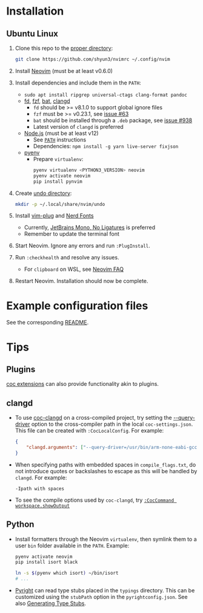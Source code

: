 # Installation

## Ubuntu Linux

1. Clone this repo to the [proper directory][nvim-config-dir]:
    ```bash
    git clone https://github.com/shyun3/nvimrc ~/.config/nvim
    ```

1. Install [Neovim][nvim-linux] (must be at least v0.6.0)

1. Install dependencies and include them in the `PATH`:
    * `sudo apt install ripgrep universal-ctags clang-format pandoc`
    * [fd][], [fzf][], [bat][], [clangd][]
        * `fd` should be >= v8.1.0 to support global ignore files
        * `fzf` must be >= v0.23.1, see [issue #63][fzf-issue-63]
        * `bat` should be installed through a `.deb` package,
          see [issue #938][bat-issue-938]
        * Latest version of `clangd` is preferred
    * [Node.js](https://nodejs.org/en/download) (must be at least v12)
        * See [`PATH`][node-install] instructions
        * Dependencies: `npm install -g yarn live-server fixjson`
    * [pyenv][]
        * Prepare `virtualenv`:
            ```bash
            pyenv virtualenv <PYTHON3_VERSION> neovim
            pyenv activate neovim
            pip install pynvim
            ```

1. Create [undo directory][nvim-undo-dir]:
    ```bash
    mkdir -p ~/.local/share/nvim/undo
    ```

1. Install [vim-plug][] and [Nerd Fonts][]
    * Currently, [JetBrains Mono, No Ligatures][jetbrains-mono] is preferred
    * Remember to update the terminal font

1. Start Neovim. Ignore any errors and run `:PlugInstall`.

1. Run `:checkhealth` and resolve any issues.
    * For `clipboard` on WSL, see [Neovim FAQ][nvim-clipboard-wsl]

1. Restart Neovim. Installation should now be complete.

# Example configuration files

See the corresponding [README](example-configs/readme.md).

# Tips

## Plugins

[coc extensions][coc-extensions] can also provide functionality akin to
plugins.

## clangd

* To use [coc-clangd](https://github.com/clangd/coc-clangd) on a
  cross-compiled project, try setting the
  [--query-driver](https://clangd.llvm.org/guides/system-headers#query-driver)
  option to the cross-compiler path in the local `coc-settings.json`. This file
  can be created with `:CocLocalConfig`. For example:
  ```json
  {
      "clangd.arguments": ["--query-driver=/usr/bin/arm-none-eabi-gcc"]
  }
  ```
* When specifying paths with embedded spaces in `compile_flags.txt`, do not
  introduce quotes or backslashes to escape as this will be handled by
  `clangd`. For example:
  ```
  -Ipath with spaces
  ```
* To see the compile options used by `coc-clangd`, try [`:CocCommand
  workspace.showOutput`][coc-output-channel]

## Python

* Install formatters through the Neovim `virtualenv`, then symlink them to a
  user `bin` folder available in the `PATH`. Example:
    ```bash
    pyenv activate neovim
    pip install isort black

    ln -s $(pyenv which isort) ~/bin/isort
    # ...
    ```
* [Pyright](https://github.com/microsoft/pyright) can read type stubs placed in
  the `typings` directory. This can be customized using the `stubPath` option
  in the `pyrightconfig.json`. See also [Generating Type Stubs][type-stubs].

[nvim-linux]: https://github.com/neovim/neovim/wiki/Installing-Neovim#linux
[node-install]: https://github.com/nodejs/help/wiki/Installation
[vim-plug]: https://github.com/junegunn/vim-plug#neovim
[Nerd Fonts]: https://www.nerdfonts.com/font-downloads
[nvim-config-dir]: https://neovim.io/doc/user/starting.html#config
[nvim-undo-dir]: https://neovim.io/doc/user/options.html#'undodir'
[fd]: https://github.com/sharkdp/fd#on-ubuntu
[fzf]: https://github.com/junegunn/fzf#using-git
[fzf-issue-63]: https://github.com/ibhagwan/fzf-lua/issues/63
[bat]: https://github.com/sharkdp/bat#on-ubuntu-using-most-recent-deb-packages
[bat-issue-938]: https://github.com/sharkdp/bat/issues/938
[nvim-clipboard-wsl]: https://github.com/neovim/neovim/wiki/FAQ#how-to-use-the-windows-clipboard-from-wsl
[clangd]: https://github.com/clangd/clangd/releases
[jetbrains-mono]: https://github.com/ryanoasis/nerd-fonts/tree/master/patched-fonts/JetBrainsMono/NoLigatures
[pyenv]: https://github.com/pyenv/pyenv#installation
[type-stubs]: https://github.com/microsoft/pyright/blob/main/docs/type-stubs.md#generating-type-stubs
[coc-extensions]: https://github.com/neoclide/coc.nvim/wiki/Using-coc-extensions#implemented-coc-extensions
[coc-output-channel]: https://github.com/neoclide/coc.nvim/wiki/Debug-language-server#using-output-channel
